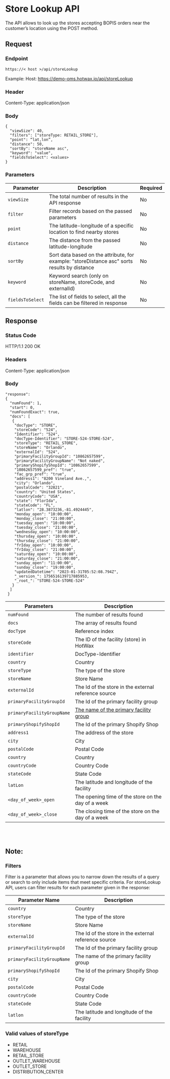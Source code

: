 # Store Lookup API

The API allows to look up the stores accepting BOPIS orders near the customer’s location using the POST method.

## Request


### Endpoint
`https://< host >/api/storeLookup`

Example: Host: https://demo-oms.hotwax.io/api/storeLookup

### Header
Content-Type: application/json

### Body 
```
{
  "viewSize": 40,
  "filters": ["storeType: RETAIL_STORE"],
  "point": “lat,lon”,
  "distance": 50,
  "sortBy": "storeName asc",
  "keyword": "value",
  "fieldsToSelect": <values>
}
```

### Parameters

| Parameter     | Description                                               | Required |
|---------------|-----------------------------------------------------------|----------|
| `viewSize`     | The total number of results in the API response            | No       |
| `filter`      | Filter records based on the passed parameters              | No       |
| `point`       | The latitude-longitude of a specific location to find nearby stores | No |
| `distance`    | The distance from the passed latitude-longitude            | No       |
| `sortBy`      | Sort data based on the attribute, for example: "storeDistance asc" sorts results by distance | No |
| `keyword`     | Keyword search (only on storeName, storeCode, and externalId) | No       |
| `fieldsToSelect` | The list of fields to select, all the fields can be filtered in response | No       |

## Response

### Status Code
HTTP/1.1 200 OK

### Headers
Content-Type: application/json

### Body

```
"response": 
{
  "numFound": 1,
  "start": 0,
  "numFoundExact": true,
  "docs": [
   {
    "docType": "STORE",
    "storeCode": "524",
    "Identifier": "524",
    "docType-Identifier": "STORE-524-STORE-524",
    "storeType": "RETAIL_STORE",
    "storeName": "Orlando",
    "externalId": "524",
    "primaryFacilityGroupId": "10862657599",
    "primaryFacilityGroupName": "Not naked",
    "primaryShopifyShopId": "10862657599",
    "10862657599_pref": "true",
    "fac_grp_pref": "true",
    "address1": "8200 Vineland Ave.,",
    "city": "Orlando",
    "postalCode": "32821",
    "country": "United States",
    "countryCode": "USA",
    "state": "FlorIda",
    "stateCode": "FL",
    "latlon": "28.3873236,-81.4924445",
    "monday_open": "10:00:00",
    "monday_close": "21:00:00",
    "tuesday_open": "10:00:00",
    "tuesday_close": "21:00:00",
    "wednesday_open": "10:00:00",
    "thursday_open": "10:00:00",
    "thursday_close": "21:00:00",
    "frIday_open": "10:00:00",
    "frIday_close": "21:00:00",
    "saturday_open": "10:00:00",
    "saturday_close": "21:00:00",
    "sunday_open": "11:00:00",
    "sunday_close": "19:00:00",
    "updatedDatetime": "2023-01-31T05:52:08.794Z",
    "_version_": 1756516139717885953,
    "_root_": "STORE-524-STORE-524"
   }
  ]
 }
```

| Parameters               | Description                                                                                                           |
|--------------------------|-----------------------------------------------------------------------------------------------------------------------|
| `numFound`               | The number of results found                                                                                           |
| `docs`                   | The array of results found                                                                                             |
| `docType`                | Reference index                                                                                                       |
| `storeCode`              | The ID of the facility (store) in HotWax                                                                               |
| `identifier`             | DocType-Identifier                                                                                                    |
| `country`                | Country                                                                                                               |
| `storeType`              | The type of the store                                                                                                 |
| `storeName`              | Store Name                                                                                                            |
| `externalId`             | The Id of the store in the external reference source                                                                  |
| `primaryFacilityGroupId` | The Id of the primary facility group                                                                                  |
| `primaryFacilityGroupName`|[The name of the primary facility group](https://github.com/hotwax/press-release-faq/blob/main/bopis/customer-experience/primary-facility-group.md) |
| `primaryShopifyShopId`   | The Id of the primary Shopify Shop                                                                                     |
| `address1`               | The address of the store                                                                                               |
| `city`                   | City                                                                                                                  |
| `postalCode`             | Postal Code                                                                                                           |
| `country`                | Country                                                                                                               |
| `countryCode`            | Country Code                                                                                                          |
| `stateCode`              | State Code                                                                                                            |
| `latLon`                 | The latitude and longitude of the facility                                                                             |
| `<day_of_week>_open`     | The opening time of the store on the day of a week                                                                     |
| `<day_of_week>_close`    | The closing time of the store on the day of a week                                                                     |



<br></br>

## Note: 
### Filters

Filter is a parameter that allows you to narrow down the results of a query or search to only include items that meet specific criteria. For storeLookup API, users can filter results for each parameter given in the response:

| Parameter Name        | Description                                         |
|-------------------------|-----------------------------------------------------|
| `country`               | Country                                             |
| `storeType`             | The type of the store                               |
| `storeName`             | Store Name                                          |
| `externalId`            | The Id of the store in the external reference source|
| `primaryFacilityGroupId`| The Id of the primary facility group                |
| `primaryFacilityGroupName`| The name of the primary facility group            |
| `primaryShopifyShopId`  | The Id of the primary Shopify Shop                  |
| `city`                  | City                                                |
| `postalCode`            | Postal Code                                         |
| `countryCode`           | Country Code                                        |
| `stateCode`             | State Code                                          |
| `latlon`                | The latitude and longitude of the facility          |


### Valid values of storeType

<ul>
 <li>RETAIL</li>
 <li>WAREHOUSE</li>
 <li>RETAIL_STORE</li>
 <li>OUTLET_WAREHOUSE</li> 
 <li>OUTLET_STORE</li> 
 <li>DISTRIBUTION_CENTER</li> 
</ul>
